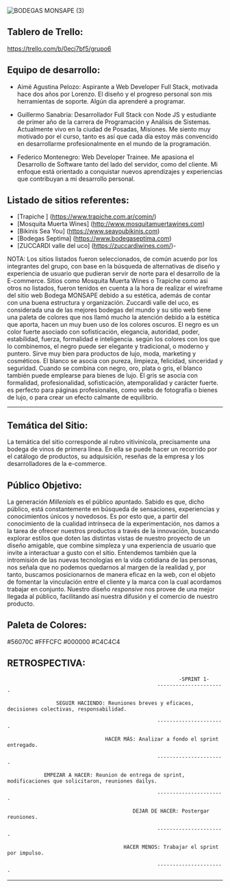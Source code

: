 ![BODEGAS MONSAPE (3)](https://user-images.githubusercontent.com/84512369/126018773-242cda44-d917-4ef6-a7b0-5c8a25403b42.png)

## Tablero de Trello:

https://trello.com/b/0ecj7bf5/grupo6

## Equipo de desarrollo:

- Aimé Agustina Pelozo: Aspirante a Web Developer Full Stack, motivada hace dos años por Lorenzo. El diseño y el progreso personal son mis herramientas de soporte. Algún dia aprenderé a programar.

- Guillermo Sanabria: Desarrollador Full Stack con Node JS y estudiante de primer año de la carrera de Programación y Análisis de Sistemas. Actualmente vivo en la ciudad de Posadas, Misiones. Me siento muy motivado por el curso, tanto es así que cada día estoy más convencido en desarrollarme profesionalmente en el mundo de la programación. 

- Federico Montenegro: Web Developer Trainee. Me apasiona el Desarrollo de Software tanto del lado del servidor, como del cliente. Mi enfoque está orientado a conquistar nuevos aprendizajes y experiencias que contribuyan a mi desarrollo personal. 

## Listado de sitios referentes:

- [Trapiche ] (https://www.trapiche.com.ar/comin/)
- [Mosquita Muerta Wines] (http://www.mosquitamuertawines.com)
- [Bikinis Sea You] (https://www.seayoubikinis.com)
- [Bodegas Septima] (https://www.bodegaseptima.com)
- [ZUCCARDI valle del uco] (https://zuccardiwines.com/)-

NOTA: Los sitios listados fueron seleccionados, de común acuerdo por los integrantes del grupo, con base en la búsqueda de alternativas de diseño y experiencia de usuario que pudieran servir de norte para el desarrollo de la E-commerce.
Sitios como Mosquita Muerta Wines o Trapiche como asi otros no listados, fueron tenidos en cuenta a la hora de realizar el wireframe del sitio web Bodega MONSAPE debido a su estética, además de contar con una buena estructura y organización.
Zuccardi valle del uco, es considerada una de las mejores bodegas del mundo y su sitio web tiene una paleta de colores que nos llamó mucho la atención debido a la estética que aporta, hacen un muy buen uso de los colores oscuros.
El negro es un color fuerte asociado con sofisticación, elegancia, autoridad, poder, estabilidad, fuerza, formalidad e inteligencia. según los colores con los que lo combinemos, el negro puede ser elegante y tradicional, o moderno y puntero. Sirve muy bien para productos de lujo, moda, marketing y cosméticos.
El blanco se asocia con pureza, limpieza, felicidad, sinceridad y seguridad. Cuando se combina con negro, oro, plata o gris, el blanco también puede emplearse para bienes de lujo.
El gris se asocia con formalidad, profesionalidad, sofisticación, atemporalidad y carácter fuerte. es perfecto para páginas profesionales, como webs de fotografía o bienes de lujo, o para crear un efecto calmante de equilibrio.

<!-- --------------------------------------------------------------- -->
___

## Temática del Sitio:

La temática del sitio corresponde al rubro vitivinícola, precisamente una bodega de vinos de primera línea. En ella se puede hacer un recorrido por el catálogo de productos, su adquisición, reseñas de la empresa y los desarrolladores de la e-commerce.

## Público Objetivo:

La generación *Millenials* es el público apuntado. Sabido es que, dicho público, está constantemente en búsqueda de sensaciones, experiencias y conocimientos únicos y novedosos. Es por esto que, a partir del conocimiento de la cualidad intrínseca de la experimentación, nos damos a la tarea de ofrecer nuestros productos a través de la innovación, buscando explorar estilos que doten las distintas vistas de nuestro proyecto de un diseño amigable, que combine simpleza y una experiencia de usuario que invite a interactuar a gusto con el sitio. Entendemos también que la intromisión de las nuevas tecnologías en la vida cotidiana de las personas, nos señala que no podemos quedarnos al margen de la realidad y, por tanto, buscamos posicionarnos de manera eficaz en la web, con el objeto de fomentar la vinculación entre el cliente y la marca con la cual acordamos trabajar en conjunto. Nuestro diseño *responsive* nos provee de una mejor llegada al público, facilitando así nuestra difusión y el comercio de nuestro producto.


## Paleta de Colores: 
#56070C
#FFFCFC
#000000
#C4C4C4
 

 ## RETROSPECTIVA:                                  
 
                                                            -SPRINT 1-
                                                     ----------------------

                    SEGUIR HACIENDO: Reuniones breves y eficaces, decisiones colectivas, responsabilidad.

                                                     ---------------------- 

                                    HACER MÁS: Analizar a fondo el sprint entregado.
                       
                                                     ----------------------

                EMPEZAR A HACER: Reunion de entrega de sprint, modificaciones que solicitaron, reuniones dailys.

                                                     ----------------------   

                                             DEJAR DE HACER: Postergar reuniones.

                                                     ----------------------

                                          HACER MENOS: Trabajar el sprint por impulso.

                                                     ----------------------

<!-- --------------------------------------------------------------------- -->
___


